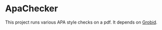 # ApaChecker

This project runs various APA style checks on a pdf. It depends on [Grobid](https://github.com/kermitt2/grobid).
